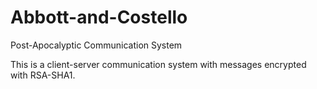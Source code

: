 # Abbott-and-Costello
Post-Apocalyptic Communication System

This is a client-server communication system with messages encrypted with RSA-SHA1.
